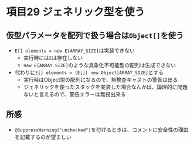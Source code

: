 # 項目29 ジェネリック型を使う

## 仮型パラメータを配列で扱う場合は`Object[]`を使う

* `E[] elements = new E[ARRAY_SIZE]`は実装できない
  * 実行時には`E`は存在しない
  * `new E[ARRAY_SIZE]`のような具象化不可能型の配列は生成できない
* 代わりに`E[] elements = (E[]) new Object[ARRAY_SIZE]`とする
  * 実行時はObject型の配列になるので、無検査キャストの警告は出る
  * ジェネリックを使ったスタックを実装した場合なんかは、論理的に問題ないと言えるので、警告エラーは無視出来る

## 所感

* `@SuppressWarning("unchecked")`を付けるときは、コメントに安全性の理由を記載するのが望ましい

